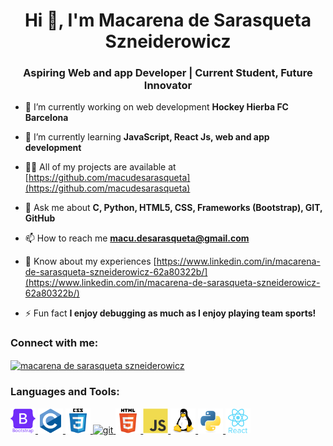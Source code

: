 <h1 align="center">Hi 👋, I'm Macarena de Sarasqueta Szneiderowicz</h1>
<h3 align="center">Aspiring Web and app Developer | Current Student, Future Innovator</h3>

- 🔭 I’m currently working on web development **Hockey Hierba FC Barcelona**

- 🌱 I’m currently learning **JavaScript, React Js, web and app development**

- 👨‍💻 All of my projects are available at [https://github.com/macudesarasqueta](https://github.com/macudesarasqueta)

- 💬 Ask me about **C, Python, HTML5, CSS, Frameworks (Bootstrap), GIT, GitHub**

- 📫 How to reach me **macu.desarasqueta@gmail.com**

- 📄 Know about my experiences [https://www.linkedin.com/in/macarena-de-sarasqueta-szneiderowicz-62a80322b/](https://www.linkedin.com/in/macarena-de-sarasqueta-szneiderowicz-62a80322b/)

- ⚡ Fun fact **I enjoy debugging as much as I enjoy playing team sports!**

<h3 align="left">Connect with me:</h3>
<p align="left">
<a href="https://linkedin.com/in/macarena de sarasqueta szneiderowicz" target="blank"><img align="center" src="https://raw.githubusercontent.com/rahuldkjain/github-profile-readme-generator/master/src/images/icons/Social/linked-in-alt.svg" alt="macarena de sarasqueta szneiderowicz" height="30" width="40" /></a>
</p>

<h3 align="left">Languages and Tools:</h3>
<p align="left"> <a href="https://getbootstrap.com" target="_blank" rel="noreferrer"> <img src="https://raw.githubusercontent.com/devicons/devicon/master/icons/bootstrap/bootstrap-plain-wordmark.svg" alt="bootstrap" width="40" height="40"/> </a> <a href="https://www.cprogramming.com/" target="_blank" rel="noreferrer"> <img src="https://raw.githubusercontent.com/devicons/devicon/master/icons/c/c-original.svg" alt="c" width="40" height="40"/> </a> <a href="https://www.w3schools.com/css/" target="_blank" rel="noreferrer"> <img src="https://raw.githubusercontent.com/devicons/devicon/master/icons/css3/css3-original-wordmark.svg" alt="css3" width="40" height="40"/> </a> <a href="https://git-scm.com/" target="_blank" rel="noreferrer"> <img src="https://www.vectorlogo.zone/logos/git-scm/git-scm-icon.svg" alt="git" width="40" height="40"/> </a> <a href="https://www.w3.org/html/" target="_blank" rel="noreferrer"> <img src="https://raw.githubusercontent.com/devicons/devicon/master/icons/html5/html5-original-wordmark.svg" alt="html5" width="40" height="40"/> </a> <a href="https://developer.mozilla.org/en-US/docs/Web/JavaScript" target="_blank" rel="noreferrer"> <img src="https://raw.githubusercontent.com/devicons/devicon/master/icons/javascript/javascript-original.svg" alt="javascript" width="40" height="40"/> </a> <a href="https://www.linux.org/" target="_blank" rel="noreferrer"> <img src="https://raw.githubusercontent.com/devicons/devicon/master/icons/linux/linux-original.svg" alt="linux" width="40" height="40"/> </a> <a href="https://www.python.org" target="_blank" rel="noreferrer"> <img src="https://raw.githubusercontent.com/devicons/devicon/master/icons/python/python-original.svg" alt="python" width="40" height="40"/> </a> <a href="https://reactjs.org/" target="_blank" rel="noreferrer"> <img src="https://raw.githubusercontent.com/devicons/devicon/master/icons/react/react-original-wordmark.svg" alt="react" width="40" height="40"/> </a> </p>

